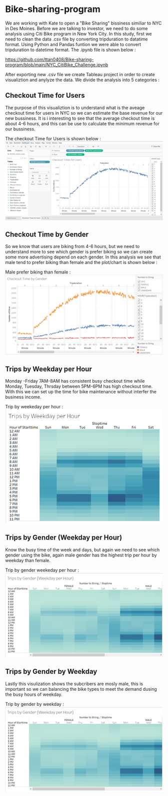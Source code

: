 # Bike-sharing-program

We are working with Kate to open a "Bike Sharing" bissiness similiar to NYC in Des Moines. Before we are talking to investor, we need to do some analysis using Citi Bike program in New York City. In this study, first we need to clean the data .csv file by converting tripduration to datatime format. Using Python and Pandas funtion we were able to convert tripduration to datetime format. The .ipynb file is shown below :

https://github.com/ttan0408/Bike-sharing-program/blob/main/NYC_CitiBike_Challenge.ipynb

After exporting new .csv file we create Tableau project in order to create visualiztion and anylyze the data. We divide the analysis into 5 categories : 

## Checkout Time for Users
   The purpose of this visualiztion is to understand what is the aveage checkout time for users in NYC so we can estimate the base revenue for our new bussiness. It is i          interesting to see that the average checkout time is about 4-6 hours, and this can be use to calculate the minimum revenue for our bussiness.
   
   The checkout Time for Users is shown below : 
  ![alt text][Image1]
  
  [Image1]: https://github.com/ttan0408/Bike-sharing-program/blob/main/Checkout%20Times%20for%20Users.PNG "CHECKOUT TIME FOR USERS"

## Checkout Time by Gender
   So we know that users are biking from 4-6 hours, but we need to understand more to see which gender is prefer biking so we can create some more advertising depend on each      gender. In this analysis we see that male tend to prefer biking than female and the plot/chart is shown below :
   
   Male prefer biking than female : 
  ![alt text][Image2]
  
  [Image2]: https://github.com/ttan0408/Bike-sharing-program/blob/main/Checkout%20Times%20by%20Gender.PNG "Male has higher checkout time then female"
      

## Trips by Weekday per Hour
  Monday -Friday 7AM-8AM has  consistent busy checkout time while Monday, Tuesday, Thrsday between 5PM-6PM has high checkout time. With this we can set up the time for bike     maintenance without interfer the business income.

  Trip by weekeday per hour : 
  ![alt text][Image3]
  
  [Image3]: https://github.com/ttan0408/Bike-sharing-program/blob/main/Trips%20by%20Weekday%20per%20Hour.PNG "Trip by weekeday per hour"

## Trips by Gender (Weekday per Hour)
  Know the busy time of the week and days, but again we need to see which gender using the bike, again male gender has the highest trip per hour by weekday than female.
  
   Trip by gender weekeday per hour : 
  ![alt text][Image4]
  
  [Image4]: https://github.com/ttan0408/Bike-sharing-program/blob/main/Trips%20by%20Gender%20(Weekday%20per%20Hour).PNG "Trip by gender weekeday per hour"
  
  
## Trips by Gender by Weekday
  Lastly this visulization shows the subcribers are mosly male, this is important so we can balancing the bike types to meet the demand dusing the busy hours of weekday.

   Trip by gender by weekday : 
  ![alt text][Image5]
  
  [Image5]: https://github.com/ttan0408/Bike-sharing-program/blob/main/Trips%20by%20Gender%20(Weekday%20per%20Hour).PNG "Trip by gender by weekday"

